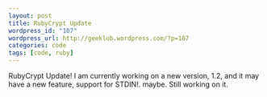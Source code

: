 ```yaml
--- 
layout: post
title: RubyCrypt Update
wordpress_id: "107"
wordpress_url: http://geeklob.wordpress.com/?p=107
categories: code
tags: [code, ruby]
---
```

RubyCrypt Update! I am currently working on a new version, 1.2, and it may have a new feature, support for STDIN!. maybe. Still working on it.
